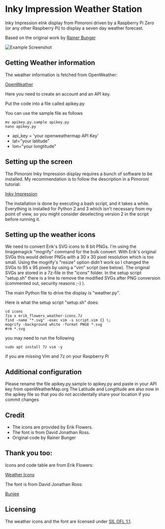 # Inky Impression Weather Station

Inky Impression eInk display from Pimoroni driven by a Raspberry Pi Zero (or any other Raspberry Pi) to display a seven day weather forecast.

Based on the original work by [Rainer Bunger](https://github.com/rbunger/Inky-wHAT-Weather-Station)

![Example Screenshot](https://talktech.info/wp-content/uploads/2023/02/IMG_20230226_110708-scaled.jpg)

## Getting Weather information

The weather information is fetched from OpenWeather:

[OpenWeather](https://openweathermap.org)

Here you need to create an account and an API key. 

Put the code into a file called apikey.py 

You can use the sample file as follows

```
mv apikey.py.sample apikey.py
nano apikey.py
```

* api_key = 'your openweathermap API Key'
* lat="your latitude"
* lon="your longtitude"


## Setting up the screen

The Pimoroni Inky Impression display requires a bunch of software to be installed. My recommendation is to follow the description in a Pimoroni tutorial:

[Inky Impression](https://shop.pimoroni.com/products/inky-impression)

The installation is done by executing a bash script, and it takes a while. Everything is installed for Python 2 and 3 which isn't necessary from my point of view, so you might consider deselecting version 2 in the script before running it.

## Setting up the weather icons

We need to convert Erik's SVG icons to 8 bit PNGs. I'm using the Imagemagick "mogrify" command for the bulk convert. With Erik's original SVGs this would deliver PNGs with a 30 x 30 pixel resolution which is too small. Using the mogrify's "resize" option didn't work so I changed the SVGs to 95 x 95 pixels by using a "vim" script (see below). The original SVGs are stored in a 7z-file in the "icons" folder. In the setup script "setup.sh" there is a line to remove the modified SVGs after PNG conversion (commented out, security reasons ;-) ).

The main Python file to drive the display is "weather.py". 

Here is what the setup script "setup.sh" does:

```
cd icons
7za x erik_flowers_weather-icons.7z
find -name "*.svg" -exec vim -s script.vim {} \;
mogrify -background white -format PNG8 *.svg
#rm *.svg
```

you may need to run the following
```
sudo apt install 7z vim -y
```
if you are missing Vim and 7z on your Raspberry Pi

## Additional configuration

Please rename the file apikey.py.sample to apikey.py and paste in your API key from openWeatherMap.org
The Latitude and Longtitude are also now in the apikey file so that you do not accidentally share your location if you commit changes


## Credit

* The icons are provided by Erik Flowers.
* The font is from David Jonathan Ross.
* Original code by Rainer Bunger

## Thank you too:
Icons and code table are from Erik Flowers:

[Weather Icons](https://github.com/erikflowers/weather-icons)

The font is from David Jonathan Ross:

[Bunjee](https://github.com/djrrb/bungee)


## Licensing

The weather icons and the font are licensed under [SIL OFL 1.1](http://scripts.sil.org/OFL).
